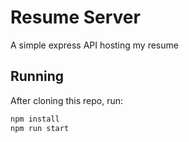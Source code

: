 # Resume Server

A simple express API hosting my resume

## Running

After cloning this repo, run:

```bash
npm install
npm run start
```